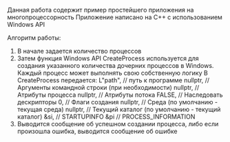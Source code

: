 Данная работа содержит пример простейшего приложения на многопроцессорность 
Приложение написано на С++ с использованием Windows API

Алгоритм работы:
1. В начале задается количество процессов
2. Затем функция Windows API CreateProcess используется для создания указанного количества дочерних процессов в Windows. Каждый процесс может выполнять свою собственную логику
   В CreateProcess передается:
            L"path", // путь к программе
            nullptr, // Аргументы командной строки (при необходимости)
            nullptr, // Атрибуты процесса
            nullptr, // Атрибуты потока
            FALSE,   // Наследовать дескрипторы
            0,       // Флаги создания
            nullptr, // Среда (по умолчанию - текущая среда)
            nullptr, // Текущий каталог (по умолчанию - текущий каталог)
            &si,     // STARTUPINFO
            &pi      // PROCESS_INFORMATION
3. Выводится сообщение об успешном создании процесса, либо если произошла ошибка, выводится сообщение об ошибке
